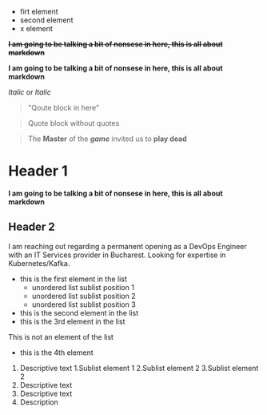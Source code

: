 - firt element
- second element
- x element




~~**I am going to be talking a bit of nonsese in here, this is all about markdown**~~

__I am going to be talking a bit of nonsese in here, this is all about markdown__

*Italic* or _Italic_

> "Qoute block in here"

> Quote block without quotes

> The **Master** of the **_game_** invited us to __play dead__
> 

# Header 1

**I am going to be talking a bit of nonsese in here, this is all about markdown**


## Header 2
I am reaching out regarding a permanent opening as a DevOps Engineer with an IT Services provider in Bucharest. Looking for expertise in Kubernetes/Kafka.


- this is the first element in the list
   - unordered list sublist position 1
   - unordered list sublist position 2
   - unordered list sublist position 3
- this is the second element in the list
- this is the 3rd element in the list
 
This is not an element of the list
+ this is the 4th element

1. Descriptive text
   1.Sublist element 1
   2.Sublist element 2
   3.Sublist element 2
3. Descriptive text
4. Descriptive text
7890. Description 
